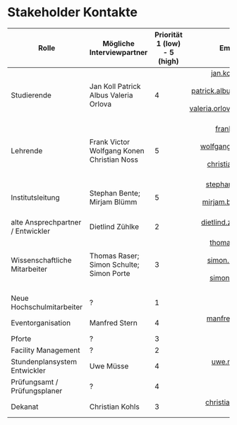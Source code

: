 # Stakeholder Kontakte


Rolle | Mögliche Interviewpartner | Priorität 1 (low) - 5 (high)      | Email-Adresse
------- | ---------------- | ---------- | ---------:
Studierende  | Jan Koll  Patrick Albus  Valeria Orlova | 4 | jan.koll@smail.th-koeln.de  patrick.albus@smail.th-koeln.de  valeria.orlova@smail.th-koeln.de
Lehrende  | Frank Victor Wolfgang Konen Christian Noss        | 5       | frank.victor@th-koeln.de wolfgang.konen@th-koeln.de christian.noss@th-koeln.de 
Institutsleitung   | Stephan Bente; Mirjam Blümm | 5      | stephan.bente@th-koeln.de mirjam.bluemm@th-kolen.de
alte Ansprechpartner / Entwickler  | Dietlind Zühlke | 2 | dietlind.zuehlke@th-koeln.de
Wissenschaftliche Mitarbeiter  | Thomas Raser; Simon Schulte; Simon Porte        | 3       | thomas.raser@th-koeln.de simon.schulte@th-koeln.de simon.porten@th-koeln.de
Neue Hochschulmitarbeiter   | ? | 1      | ?
Eventorganisation  | Manfred Stern  | 4 | manfred.stern@th-koeln.de
Pforte  | ?        | 3       | ?
Facility Management   | ? | 2      | ?
Stundenplansystem Entwickler  | Uwe Müsse | 4 | uwe.muesse@th-koeln.de
Prüfungsamt / Prüfungsplaner  | ?        | 4       | ?
Dekanat   | Christian Kohls | 3      | christian.kohls@th-koeln.de
